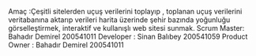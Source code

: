 Amaç :Çeşitli sitelerden uçuş verilerini toplayıp , toplanan uçuş verilerini veritabanına aktarıp verileri harita üzerinde şehir bazında yoğunluğu görselleştirmek, interaktif ve kullanışlı web sitesi sunmak. 
Scrum Master: Bahadır Demirel 200541011
Developer : Sinan Balıbey 200541059
Product Owner : Bahadır Demirel 200541011
